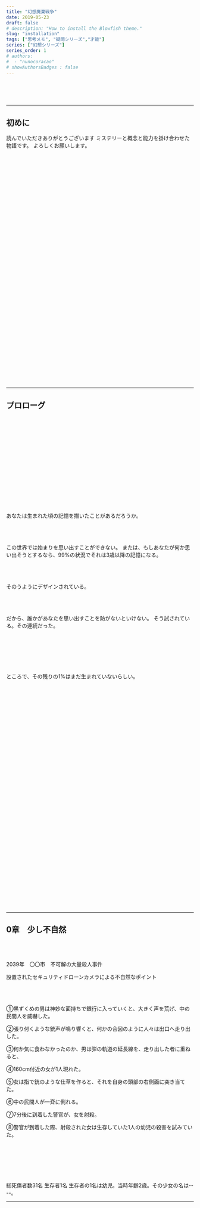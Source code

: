 ```yaml
---
title: "幻想廃棄戦争"
date: 2019-05-23
draft: false
# description: "How to install the Blowfish theme."
slug: "installation"
tags: ["思考メモ", "疑問シリーズ","才能"]
series: ["幻想シリーズ"]
series_order: 1
# authors:
#  - "nunocoracao"
# showAuthorsBadges : false 
---
```


<br><br><br>
- - -

## 初めに

読んでいただきありがとうございます
ミステリーと概念と能力を掛け合わせた物語です。
よろしくお願いします。





<br><br><br><br><br><br><br><br><br><br><br><br><br><br><br><br><br><br>
<br><br><br><br><br><br><br><br><br><br><br><br><br><br><br><br><br><br>
- - -

## プロローグ









<br><br><br><br><br><br><br><br><br><br><br><br><br><br><br>
あなたは生まれた頃の記憶を描いたことがあるだろうか。


<br><br><br>
この世界では始まりを思い出すことができない。
または、もしあなたが何か思い出そうとするなら、99%の状況でそれは3歳以降の記憶になる。

<br><br><br>
そのうようにデザインされている。

<br><br><br>
だから、誰かがあなたを思い出すことを防がないといけない。
そう試されている。その連続だった。



<br><br><br><br><br><br>
ところで、その残りの1%はまだ生まれていないらしい。






<br><br><br><br><br><br><br><br><br><br><br><br><br><br><br><br><br>
<br><br><br><br><br><br><br><br><br><br><br><br><br><br><br><br><br><br>
- - -

## 0章　少し不自然


<br><br><br>
2039年　〇〇市　不可解の大量殺人事件

設置されたセキュリティドローンカメラによる不自然なポイント


<br><br><br>
①黒ずくめの男は神妙な面持ちで銀行に入っていくと、大きく声を荒げ、中の民間人を威嚇した。

②張り付くような銃声が鳴り響くと、何かの合図のように人々は出口へ走り出した。

③何か気に食わなかったのか、男は弾の軌道の延長線を、走り出した者に重ねると、


④160cm付近の女が1人現れた。


⑤女は指で銃のような仕草を作ると、それを自身の頭部の右側面に突き当てた。


⑥中の民間人が一斉に倒れる。


⑦7分後に到着した警官が、女を射殺。


⑧警官が到着した際、射殺された女は生存していた1人の幼児の殺害を試みていた。



<br><br><br><br><br><br>
総死傷者数31名
生存者1名
生存者の1名は幼児。当時年齢2歳。その少女の名は----。


- - -



